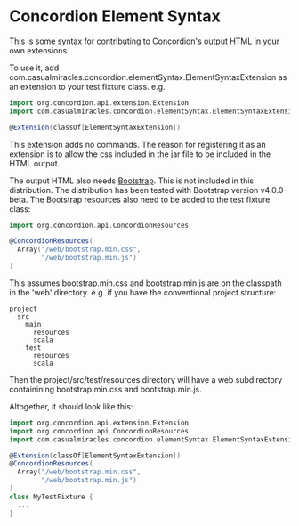 # Concordion Element Syntax

This is some syntax for contributing to Concordion's output HTML in your own extensions.

To use it, add com.casualmiracles.concordion.elementSyntax.ElementSyntaxExtension as an
extension to your test fixture class. e.g.

```scala
import org.concordion.api.extension.Extension
import com.casualmiracles.concordion.elementSyntax.ElementSyntaxExtension

@Extension(classOf[ElementSyntaxExtension])
```

This extension adds no commands. The reason for registering it as an extension is to allow the css included in the jar file
to be included in the HTML output.

The output HTML also needs [Bootstrap](http://getbootstrap.com). This is not included in this
distribution. The distribution has been tested with Bootstrap version v4.0.0-beta. The
Bootstrap resources also need to be added to the test fixture class:

```scala
import org.concordion.api.ConcordionResources

@ConcordionResources(
  Array("/web/bootstrap.min.css",
        "/web/bootstrap.min.js")
)
```

This assumes bootstrap.min.css and bootstrap.min.js are on the classpath in the 'web' directory. e.g. if you have the
conventional project structure:

```
project
  src
    main
      resources
      scala
    test
      resources
      scala
```

Then the project/src/test/resources directory will have a web subdirectory containining bootstrap.min.css and bootstrap.min.js.

Altogether, it should look like this:

```scala
import org.concordion.api.extension.Extension
import org.concordion.api.ConcordionResources
import com.casualmiracles.concordion.elementSyntax.ElementSyntaxExtension

@Extension(classOf[ElementSyntaxExtension])
@ConcordionResources(
  Array("/web/bootstrap.min.css",
        "/web/bootstrap.min.js")
)
class MyTestFixture {
  ...
}
```